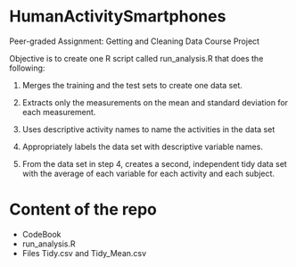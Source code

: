 # HumanActivitySmartphones
Peer-graded Assignment: Getting and Cleaning Data Course Project

Objective is to create one R script called run_analysis.R that does the following:

1) Merges the training and the test sets to create one data set.

2) Extracts only the measurements on the mean and standard deviation for each measurement. 

3) Uses descriptive activity names to name the activities in the data set

4) Appropriately labels the data set with descriptive variable names. 

5) From the data set in step 4, creates a second, independent tidy data set with the average of each variable for each activity and each subject.
# Content of the repo
- CodeBook
- run_analysis.R
- Files Tidy.csv and Tidy_Mean.csv
